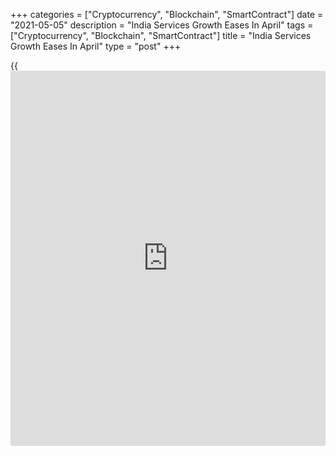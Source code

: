 +++
categories = ["Cryptocurrency", "Blockchain", "SmartContract"]
date = "2021-05-05"
description = "India Services Growth Eases In April"
tags = ["Cryptocurrency", "Blockchain", "SmartContract"]
title = "India Services Growth Eases In April"
type = "post"
+++

{{<iframe id="large-banner" src="https://www.bounty.group/#slide=2.0" width="100%" height="600" scrolling="no" style="border: 0px solid rgb(216, 221, 230); border-radius: 3px;">}}

India's service sector activity expanded at a softer pace in April,
survey results from IHS Markit showed on Wednesday.

The IHS Markit services Purchasing Managers' Index fell to 54.0 in April
from 54.6 in March.

Economists had forecast a score of 51.1. Any reading above 50.0
indicates expansion in the sector.

Output and new work increased in April. The rate of new [business][1]
remained unchanged from March.

The 12-month outlook for business activity weakened to the lowest since
October last year.

The overall rate of input cost inflation was the strongest seen in
nearly nine-and-a-half years and selling prices increased.

The number of payroll declined for the fifth month in a row in April and
outstanding business increased.

New export orders decreased for the fourteenth straight month in April.

The survey showed that the composite output index, which combines
services and manufacturing output, fell to 55.4 in April from 56.0 in
the prior month.

"The PMI results for April showed a more resilient economic performance
for the service sector than expected given the escalation of the
Covid-19 crisis in India," Pollyanna De Lima, economics associate
director at IHS Markit, said.

For comments and feedback [contact](https://www.playgroundfx.com/contact/): editorial@rtt[news](https://www.letsplayfx.com/blog/forex-news-website/).com

[Economic News][2]

 **What parts of the world are seeing the best (and worst) economic
performances lately? Click[here][3] to check out our [Econ Scorecard][3]
and find out! See up-to-the-moment [ranking](https://www.playgroundfx.com/blog/crypto-exchange-ranking/)s for the best and worst
performers in [GDP][4], [unemployment rate][5], [inflation][6] and much
more.**

   1. www.rtt[news](https://www.letsplayfx.com/blog/forex-news-website/).com/Content/Business.aspx
   2. www.rtt[news](https://www.letsplayfx.com/blog/forex-news-website/).com/Content/EconomicNews.aspx
   3. www.rtt[news](https://www.letsplayfx.com/blog/forex-news-website/).com/economic-scorecard/world-rank/retail-sales/highest-performance.aspx
   4. www.rtt[news](https://www.letsplayfx.com/blog/forex-news-website/).com/economic-scorecard/world-rank/GDP/highest-performance.aspx
   5. www.rtt[news](https://www.letsplayfx.com/blog/forex-news-website/).com/economic-scorecard/world-rank/unemployment-rate/lowest-performance.aspx
   6. www.rtt[news](https://www.letsplayfx.com/blog/forex-news-website/).com/economic-scorecard/world-rank/CPI/highest-performance.aspx